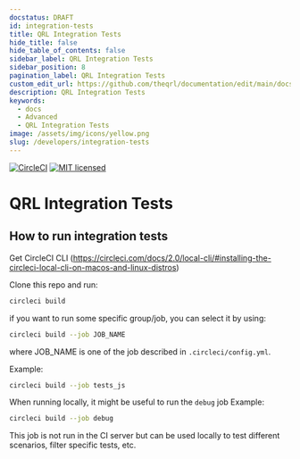 ```yaml
---
docstatus: DRAFT
id: integration-tests
title: QRL Integration Tests
hide_title: false
hide_table_of_contents: false
sidebar_label: QRL Integration Tests
sidebar_position: 8
pagination_label: QRL Integration Tests
custom_edit_url: https://github.com/theqrl/documentation/edit/main/docs/
description: QRL Integration Tests
keywords:
  - docs
  - Advanced
  - QRL Integration Tests
image: /assets/img/icons/yellow.png
slug: /developers/integration-tests
---
```


[![CircleCI](https://circleci.com/gh/theQRL/integration_tests.svg?style=svg)](https://circleci.com/gh/theQRL/integration_tests)
[![MIT licensed](https://img.shields.io/badge/license-MIT-blue.svg)](https://raw.githubusercontent.com/theQRL/qrllib/master/LICENSE)

# QRL Integration Tests

## How to run integration tests

Get CircleCI CLI (https://circleci.com/docs/2.0/local-cli/#installing-the-circleci-local-cli-on-macos-and-linux-distros)

Clone this repo and run:

```bash
circleci build
```

if you want to run some specific group/job, you can select it by using:
```bash
circleci build --job JOB_NAME
```

where JOB_NAME is one of the job described in `.circleci/config.yml`.

Example:
```bash
circleci build --job tests_js
```

When running locally, it might be useful to run the `debug` job
Example:
```bash
circleci build --job debug
```
This job is not run in the CI server but can be used locally to test different scenarios, filter specific tests, etc.